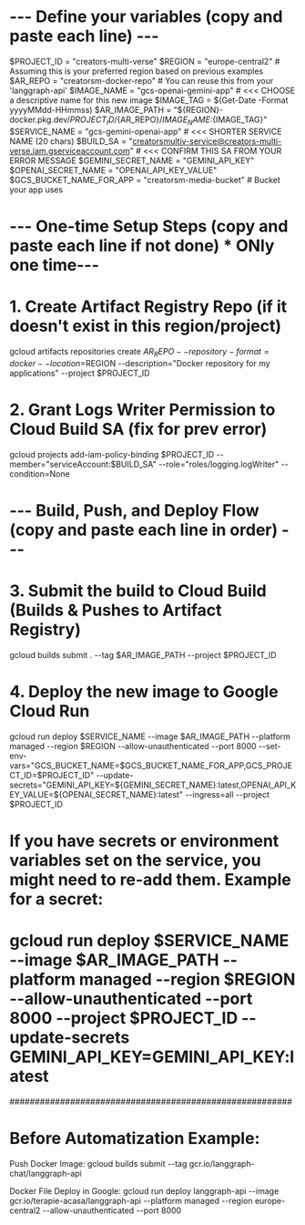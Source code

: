 # --- Define your variables (copy and paste each line) ---
$PROJECT_ID = "creators-multi-verse"
$REGION = "europe-central2"         # Assuming this is your preferred region based on previous examples
$AR_REPO = "creatorsm-docker-repo"         # You can reuse this from your 'langgraph-api'
$IMAGE_NAME = "gcs-openai-gemini-app" # <<< CHOOSE a descriptive name for this new image
$IMAGE_TAG = $(Get-Date -Format yyyyMMdd-HHmmss)
$AR_IMAGE_PATH = "${REGION}-docker.pkg.dev/${PROJECT_ID}/${AR_REPO}/${IMAGE_NAME}:${IMAGE_TAG}"
$SERVICE_NAME = "gcs-gemini-openai-app" # <<< SHORTER SERVICE NAME (20 chars)
$BUILD_SA = "creatorsmultiv-service@creators-multi-verse.iam.gserviceaccount.com" # <<< CONFIRM THIS SA FROM YOUR ERROR MESSAGE
$GEMINI_SECRET_NAME = "GEMINI_API_KEY"
$OPENAI_SECRET_NAME = "OPENAI_API_KEY_VALUE"
$GCS_BUCKET_NAME_FOR_APP = "creatorsm-media-bucket" # Bucket your app uses

# --- One-time Setup Steps (copy and paste each line if not done) * ONly one time---
# 1. Create Artifact Registry Repo (if it doesn't exist in this region/project)
gcloud artifacts repositories create $AR_REPO --repository-format=docker --location=$REGION --description="Docker repository for my applications" --project $PROJECT_ID
# 2. Grant Logs Writer Permission to Cloud Build SA (fix for prev error)
gcloud projects add-iam-policy-binding $PROJECT_ID --member="serviceAccount:$BUILD_SA" --role="roles/logging.logWriter" --condition=None




# --- Build, Push, and Deploy Flow (copy and paste each line in order) ---
# 3. Submit the build to Cloud Build (Builds & Pushes to Artifact Registry)
gcloud builds submit . --tag $AR_IMAGE_PATH --project $PROJECT_ID

# 4. Deploy the new image to Google Cloud Run
gcloud run deploy $SERVICE_NAME --image $AR_IMAGE_PATH --platform managed --region $REGION --allow-unauthenticated --port 8000 --set-env-vars="GCS_BUCKET_NAME=$GCS_BUCKET_NAME_FOR_APP,GCS_PROJECT_ID=$PROJECT_ID" --update-secrets="GEMINI_API_KEY=${GEMINI_SECRET_NAME}:latest,OPENAI_API_KEY_VALUE=${OPENAI_SECRET_NAME}:latest" --ingress=all --project $PROJECT_ID 




# If you have secrets or environment variables set on the service, you might need to re-add them. Example for a secret:
# gcloud run deploy $SERVICE_NAME --image $AR_IMAGE_PATH --platform managed --region $REGION --allow-unauthenticated --port 8000 --project $PROJECT_ID --update-secrets GEMINI_API_KEY=GEMINI_API_KEY:latest

























########################################################
# Before Automatization Example:
Push Docker Image:
gcloud builds submit --tag gcr.io/langgraph-chat/langgraph-api

Docker File Deploy in Google:
gcloud run deploy langgraph-api --image gcr.io/terapie-acasa/langgraph-api --platform managed --region europe-central2 --allow-unauthenticated --port 8000
